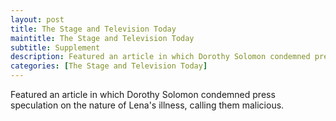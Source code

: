 ```yaml
---
layout: post
title: The Stage and Television Today
maintitle: The Stage and Television Today
subtitle: Supplement
description: Featured an article in which Dorothy Solomon condemned press speculation on the nature of Lena's illness, calling them malicious.
categories: [The Stage and Television Today]
---
```


Featured an article in which Dorothy Solomon condemned press speculation on the nature of Lena's illness, calling them malicious.
